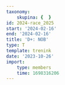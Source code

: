 ```yaml
---
taxonomy:
    skupina: {  }
id: 2024-race_2025
start: '2024-02-16'
end: '2024-02-16'
title: 'D+: NOB'
type: T
template: trenink
date: '2023-10-26'
import:
    type: members
    time: 1698316206
---
```


